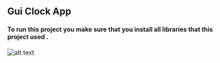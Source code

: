 ## Gui Clock App
#### To run this project you make sure that you install all libraries that this project used . 
![alt text](def.jpg)
